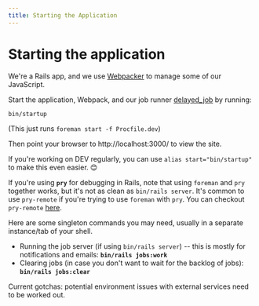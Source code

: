 ```yaml
---
title: Starting the Application
---
```


# Starting the application

We're a Rails app, and we use [Webpacker][webpacker] to manage some of our
JavaScript.

Start the application, Webpack, and our job runner [delayed_job][delayed_job] by
running:

```shell
bin/startup
```

(This just runs `foreman start -f Procfile.dev`)

Then point your browser to http://localhost:3000/ to view the site.

If you're working on DEV regularly, you can use `alias start="bin/startup"` to
make this even easier. 😊

If you're using **`pry`** for debugging in Rails, note that using `foreman` and
`pry` together works, but it's not as clean as `bin/rails server`. It's common
to use `pry-remote` if you're trying to use `foreman` with `pry`. You can
checkout `pry-remote` [here](https://github.com/Mon-Ouie/pry-remote).

Here are some singleton commands you may need, usually in a separate
instance/tab of your shell.

- Running the job server (if using `bin/rails server`) -- this is mostly for
  notifications and emails: **`bin/rails jobs:work`**
- Clearing jobs (in case you don't want to wait for the backlog of jobs):
  **`bin/rails jobs:clear`**

Current gotchas: potential environment issues with external services need to be
worked out.

[delayed_job]: https://github.com/collectiveidea/delayed_job_active_record
[webpacker]: https://github.com/rails/webpacker
